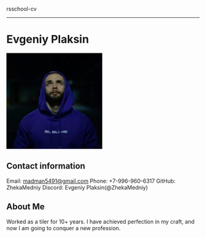 rsschool-cv
*********

# Evgeniy Plaksin

![photo](img/IMG_2657.JPG)

## Contact information

Email: madman5491@gmail.com
Phone: +7-996-960-6317
GitHub: ZhekaMedniy
Discord: Evgeniy Plaksin(@ZhekaMedniy)

## About Me

Worked as a tiler for 10+ years. I have achieved perfection in my craft, and now I am going to conquer a new profession.

